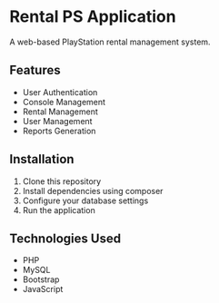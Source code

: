 # Rental PS Application

A web-based PlayStation rental management system.

## Features

- User Authentication
- Console Management
- Rental Management
- User Management
- Reports Generation

## Installation

1. Clone this repository
2. Install dependencies using composer
3. Configure your database settings
4. Run the application

## Technologies Used

- PHP
- MySQL
- Bootstrap
- JavaScript
